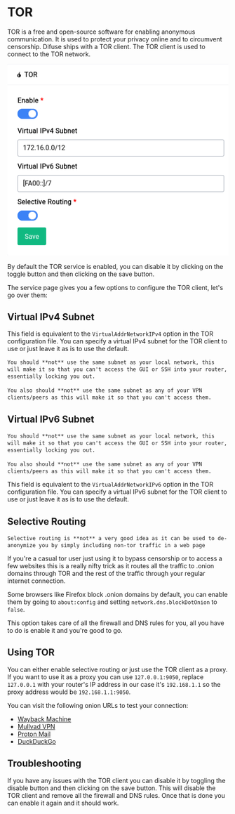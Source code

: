 # TOR

TOR is a free and open-source software for enabling anonymous communication. It is used to protect your privacy online and to circumvent censorship. Difuse ships with a TOR client. The TOR client is used to connect to the TOR network.

<center>
<a data-fancybox data-src="./img/43.png" data-caption="Services - TOR">
  <img src="./img/43.png" />
</a>
</center>

By default the TOR service is enabled, you can disable it by clicking on the toggle button and then clicking on the save button.

The service page gives you a few options to configure the TOR client, let's go over them:

## Virtual IPv4 Subnet

This field is equivalent to the `VirtualAddrNetworkIPv4` option in the TOR configuration file. You can specify a virtual IPv4 subnet for the TOR client to use or just leave it as is to use the default.

```admonish warning
You should **not** use the same subnet as your local network, this will make it so that you can't access the GUI or SSH into your router, essentially locking you out.

You also should **not** use the same subnet as any of your VPN clients/peers as this will make it so that you can't access them.
```

## Virtual IPv6 Subnet

```admonish warning
You should **not** use the same subnet as your local network, this will make it so that you can't access the GUI or SSH into your router, essentially locking you out.

You also should **not** use the same subnet as any of your VPN clients/peers as this will make it so that you can't access them.
```

This field is equivalent to the `VirtualAddrNetworkIPv6` option in the TOR configuration file. You can specify a virtual IPv6 subnet for the TOR client to use or just leave it as is to use the default.

## Selective Routing

```admonish warning
Selective routing is **not** a very good idea as it can be used to de-anonymize you by simply including non-tor traffic in a web page
```

If you're a casual tor user just using it to bypass censorship or to access a few websites this is a really nifty trick as it routes all the traffic to .onion domains through TOR and the rest of the traffic through your regular internet connection.

Some browsers like Firefox block .onion domains by default, you can enable them by going to `about:config` and setting `network.dns.blockDotOnion` to `false`.

This option takes care of all the firewall and DNS rules for you, all you have to do is enable it and you're good to go.

## Using TOR

You can either enable selective routing or just use the TOR client as a proxy. If you want to use it as a proxy you can use `127.0.0.1:9050`, replace `127.0.0.1` with your router's IP address in our case it's `192.168.1.1` so the proxy address would be `192.168.1.1:9050`.

You can visit the following onion URLs to test your connection:

- [Wayback Machine](http://archiveiya74codqgiixo33q62qlrqtkgmcitqx5u2oeqnmn5bpcbiyd.onion/)
- [Mullvad VPN](http://o54hon2e2vj6c7m3aqqu6uyece65by3vgoxxhlqlsvkmacw6a7m7kiad.onion/en)
- [Proton Mail](https://protonmailrmez3lotccipshtkleegetolb73fuirgj7r4o4vfu7ozyd.onion/)
- [DuckDuckGo](https://duckduckgogg42xjoc72x3sjasowoarfbgcmvfimaftt6twagswzczad.onion/)


## Troubleshooting

If you have any issues with the TOR client you can disable it by toggling the disable button and then clicking on the save button. This will disable the TOR client and remove all the firewall and DNS rules. Once that is done you can enable it again and it should work.